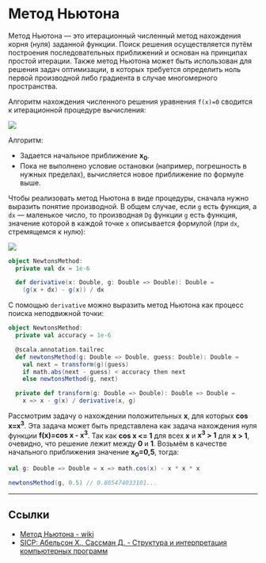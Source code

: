 # Метод Ньютона

Метод Ньютона — это итерационный численный метод нахождения корня (нуля) заданной функции. 
Поиск решения осуществляется путём построения последовательных приближений и основан на принципах простой итерации. 
Также метод Ньютона может быть использован для решения задач оптимизации, в которых требуется определить ноль первой производной либо градиента в случае многомерного пространства.

Алгоритм нахождения численного решения уравнения `f(x)=0` сводится к итерационной процедуре вычисления:

![](https://wikimedia.org/api/rest_v1/media/math/render/svg/ad1c904e2d2798c0cbac6365db61c4c6e853d582)

Алгоритм:
- Задается начальное приближение **x<sub>0</sub>**.
- Пока не выполнено условие остановки (например, погрешность в нужных пределах), вычисляется новое приближение по формуле выше.

Чтобы реализовать метод Ньютона в виде процедуры, сначала нужно выразить понятие производной. 
В общем случае, если `g` есть функция, а `dx` — маленькое число, то
производная `Dg` функции `g` есть функция, 
значение которой в каждой точке `x` описывается формулой (при `dx`, стремящемся к нулю):

![](https://latex.codecogs.com/svg.image?Dg(x)%20=%20\frac{g(x%20+%20\mathrm{d}%20x)%20-%20g(x)%20}{\mathrm{d}%20x})

```scala
object NewtonsMethod:
  private val dx = 1e-6

  def derivative(x: Double, g: Double => Double): Double =
    (g(x + dx) - g(x)) / dx
```

С помощью `derivative` можно выразить метод Ньютона как процесс поиска неподвижной точки:

```scala
object NewtonsMethod:
  private val accuracy = 1e-6

  @scala.annotation.tailrec
  def newtonsMethod(g: Double => Double, guess: Double): Double =
    val next = transform(g)(guess)
    if math.abs(next - guess) < accuracy then next
    else newtonsMethod(g, next)

  private def transform(g: Double => Double): Double => Double =
    x => x - g(x) / derivative(x, g)
```

Рассмотрим задачу о нахождении положительных **x**, для которых **cos x=x<sup>3</sup>**. 
Эта задача может быть представлена как задача нахождения нуля функции **f(x)=cos x - x<sup>3</sup>**. 
Так как **cos x <= 1** для всех **x** и **x<sup>3</sup> > 1** для **x > 1**, очевидно, что решение лежит между **0** и **1**. 
Возьмём в качестве начального приближения значение **x<sub>0</sub>=0,5**, тогда:

```scala
val g: Double => Double = x => math.cos(x) - x * x * x

newtonsMethod(g, 0.5) // 0.865474033101...
```


---

## Ссылки

- [Метод Ньютона - wiki](https://ru.wikipedia.org/wiki/%D0%9C%D0%B5%D1%82%D0%BE%D0%B4_%D0%9D%D1%8C%D1%8E%D1%82%D0%BE%D0%BD%D0%B0)
- [SICP: Абельсон Х., Сассман Д. - Структура и интерпретация компьютерных программ][sicp]

[sicp]: https://web.mit.edu/6.001/6.037/sicp.pdf
